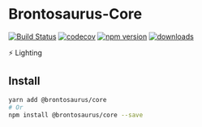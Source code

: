 # Brontosaurus-Core

[![Build Status](https://travis-ci.com/SudoDotDog/Brontosaurus-Core.svg?branch=master)](https://travis-ci.com/SudoDotDog/Brontosaurus-Core)
[![codecov](https://codecov.io/gh/SudoDotDog/Brontosaurus-Core/branch/master/graph/badge.svg)](https://codecov.io/gh/SudoDotDog/Brontosaurus-Core)
[![npm version](https://badge.fury.io/js/%40brontosaurus%2Fcore.svg)](https://www.npmjs.com/package/@brontosaurus/core)
[![downloads](https://img.shields.io/npm/dm/@brontosaurus/core.svg)](https://www.npmjs.com/package/@brontosaurus/core)

:zap: Lighting

## Install

```sh
yarn add @brontosaurus/core
# Or
npm install @brontosaurus/core --save
```
